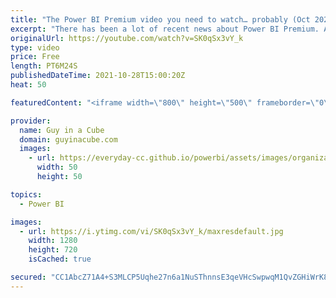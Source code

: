 ```yaml
---
title: "The Power BI Premium video you need to watch… probably (Oct 2021)"
excerpt: "There has been a lot of recent news about Power BI Premium. Adam looks at what Gen2 is all about along with timelines to keep in mind. A MUST watch... probably.  What is Power BI Premium Gen2: https://docs.microsoft.com/power-bi/admin/service-premium-gen2-what-is  Power BI Premium Gen2 capacity load"
originalUrl: https://youtube.com/watch?v=SK0qSx3vY_k
type: video
price: Free
length: PT6M24S
publishedDateTime: 2021-10-28T15:00:20Z
heat: 50

featuredContent: "<iframe width=\"800\" height=\"500\" frameborder=\"0\" src=\"https://www.youtube.com/embed/SK0qSx3vY_k\" allow=\"accelerometer; autoplay; encrypted-media; gyroscope; picture-in-picture\" allowfullscreen></iframe>"

provider:
  name: Guy in a Cube
  domain: guyinacube.com
  images:
    - url: https://everyday-cc.github.io/powerbi/assets/images/organizations/guyinacube.com-50x50.jpg
      width: 50
      height: 50

topics:
  - Power BI

images:
  - url: https://i.ytimg.com/vi/SK0qSx3vY_k/maxresdefault.jpg
    width: 1280
    height: 720
    isCached: true

secured: "CC1AbcZ71A4+S3MLCP5Uqhe27n6a1NuSThnnsE3qeVHcSwpwqM1QvZGHiWrK81r7B/6bg64LUULV7S1mUSJE3gZp2wGAS8ukFHk/qeLVoS6g3FmLE0jVomMqeuZXUvYIpOIgqXMtzV7pPxUTBRxvXDguIAO+ctcoj3Xc7aKKpapM5VK+rT1/nWNoWvqHYezsCfVADS7m3j8wHcZwkNSuNeE4BzTqt/Ct29LxkO+j5ZREpNtZP5yLfznPYCOqLcSHjH4Ko9fEAtqwMwtdpq6iyvaddpZM7DAVS4PyLG+HPW3hzUqN/06tDPrzQTj5/TiwvrUNJu18nZ2QzYHz/v/Zb06AhnB94FnAdqZDY2XIdP/iMszqVz65+9xDAyqkXAbTMwfEH2lp1iQ6tlPhvQlwjYOa5nsvBYqyGgZrJk4vfB0=;cLmI+/GYcfR39Q+NQrZPVA=="
---
```


